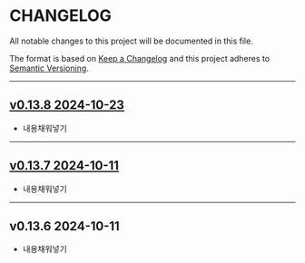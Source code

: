 # CHANGELOG

All notable changes to this project will be documented in this file.

The format is based on [Keep a Changelog](http://keepachangelog.com)
and this project adheres to [Semantic Versioning](http://semver.org).

---

## [v0.13.8 2024-10-23][v0.13.8]

- 내용채워넣기

---

## [v0.13.7 2024-10-11][v0.13.7]

- 내용채워넣기

---

## v0.13.6 2024-10-11

- 내용채워넣기

[v0.13.7]: https://github.com/chanhi2000/articles/compare/v0.13.6...v0.13.7
[v0.13.8]: https://github.com/chanhi2000/articles/compare/v0.13.7...v0.13.8